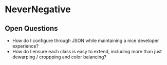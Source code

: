# NeverNegative

## Open Questions
- How do I configure through JSON while maintaining a nice developer experience?
- How do I ensure each class is easy to extend, including more than just dewarping / croppping and color balancing?

